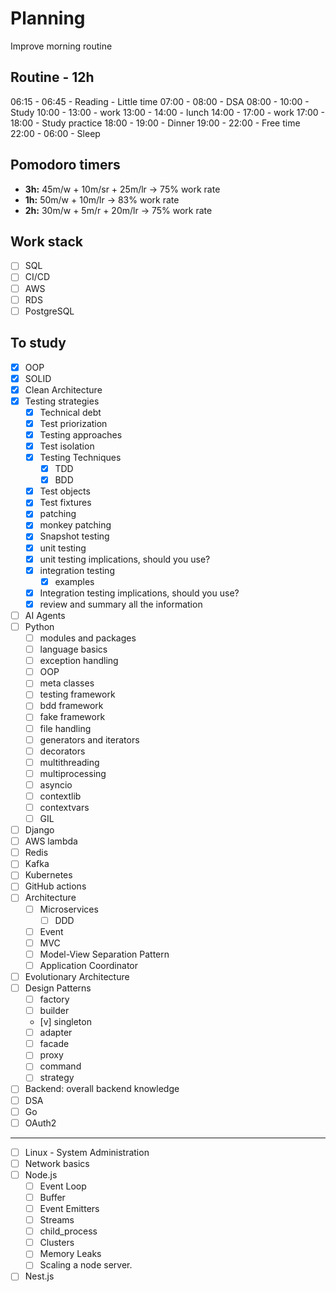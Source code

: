 # Planning
Improve morning routine
## Routine - 12h
06:15 - 06:45 - Reading - Little time
07:00 - 08:00 - DSA
08:00 - 10:00 - Study
10:00 - 13:00 - work
13:00 - 14:00 - lunch
14:00 - 17:00 - work
17:00 - 18:00 - Study practice
18:00 - 19:00 - Dinner
19:00 - 22:00 - Free time
22:00 - 06:00 - Sleep
## Pomodoro timers
- **3h:** 45m/w + 10m/sr + 25m/lr -> 75% work rate
- **1h:** 50m/w + 10m/lr -> 83% work rate
- **2h:** 30m/w + 5m/r + 20m/lr -> 75% work rate
## Work stack
- [ ] SQL
- [ ] CI/CD
- [ ] AWS
- [ ] RDS
- [ ] PostgreSQL
## To study
- [x] OOP
- [x] SOLID
- [x] Clean Architecture
- [x] Testing strategies
    - [x] Technical debt
    - [x] Test priorization
    - [x] Testing approaches
    - [x] Test isolation
    - [x] Testing Techniques
        - [x] TDD
        - [x] BDD
    - [x] Test objects
	- [x] Test fixtures
	- [x] patching
	- [x] monkey patching
	- [x] Snapshot testing
    - [x] unit testing
    - [x] unit testing implications, should you use?
    - [x] integration testing
	    - [x] examples
	- [x] Integration testing implications, should you use?
	- [x] review and summary all the information
- [ ] AI Agents
- [ ] Python
	- [ ] modules and packages
	- [ ] language basics
	- [ ] exception handling
	- [ ] OOP
	- [ ] meta classes
	- [ ] testing framework
	- [ ] bdd framework
	- [ ] fake framework
	- [ ] file handling
	- [ ] generators and iterators
	- [ ] decorators
	- [ ] multithreading
	- [ ] multiprocessing
	- [ ] asyncio
	- [ ] contextlib
	- [ ] contextvars
	- [ ] GIL
- [ ] Django
- [ ] AWS lambda
- [ ] Redis
- [ ] Kafka
- [ ] Kubernetes
- [ ] GitHub actions
- [ ] Architecture
	- [ ] Microservices
	    - [ ] DDD
    - [ ] Event
    - [ ] MVC
    - [ ] Model-View Separation Pattern
    - [ ] Application Coordinator
- [ ] Evolutionary Architecture
- [ ] Design Patterns
    - [ ] factory
    - [ ] builder
    - [v] singleton
    - [ ] adapter
    - [ ] facade
    - [ ] proxy
    - [ ] command
    - [ ] strategy
- [ ] Backend: overall backend knowledge
- [ ] DSA
- [ ] Go
- [ ] OAuth2

---
- [ ] Linux - System Administration
- [ ] Network basics
- [ ] Node.js
    - [ ] Event Loop
    - [ ] Buffer
    - [ ] Event Emitters
    - [ ] Streams
    - [ ] child_process
    - [ ] Clusters
    - [ ] Memory Leaks
    - [ ] Scaling a node server.
- [ ] Nest.js